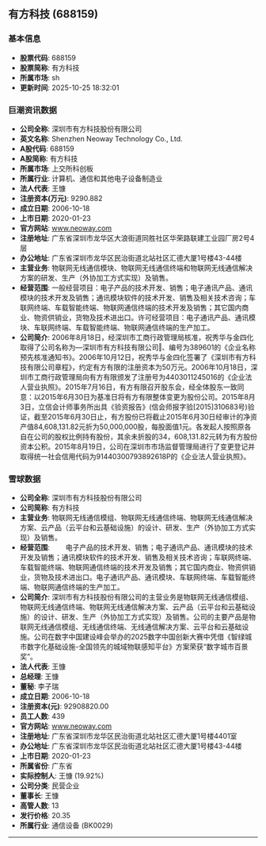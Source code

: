 ## 有方科技 (688159)

### 基本信息

- **股票代码**: 688159
- **股票简称**: 有方科技
- **所属市场**: sh
- **更新时间**: 2025-10-25 18:32:01

### 巨潮资讯数据

- **公司全称**: 深圳市有方科技股份有限公司
- **英文名称**: Shenzhen Neoway Technology Co., Ltd.
- **A股代码**: 688159
- **A股简称**: 有方科技
- **所属市场**: 上交所科创板
- **所属行业**: 计算机、通信和其他电子设备制造业
- **法人代表**: 王慷
- **注册资本(万元)**: 9290.882
- **成立日期**: 2006-10-18
- **上市日期**: 2020-01-23
- **官方网站**: www.neoway.com
- **注册地址**: 广东省深圳市龙华区大浪街道同胜社区华荣路联建工业园厂房2号4层
- **办公地址**: 广东省深圳市龙华区民治街道北站社区汇德大厦1号楼43-44楼
- **主营业务**: 物联网无线通信模块、物联网无线通信终端和物联网无线通信解决方案的研发、生产（外协加工方式实现）及销售。
- **经营范围**: 一般经营项目：电子产品的技术开发、销售；电子通讯产品、通讯模块的技术开发及销售；通讯模块软件的技术开发、销售及相关技术咨询；车联网终端、车载智能终端、物联网通信终端的技术开发及销售；其它国内商业、物资供销业，货物及技术进出口。许可经营项目：电子通讯产品、通讯模块、车联网终端、车载智能终端、物联网通信终端的生产加工。
- **公司简介**: 2006年8月18日，经深圳市工商行政管理局核准，祝秀华与金四化取得了公司名称为―深圳市有方科技有限公司‖、编号为389601的《企业名称预先核准通知书》。2006年10月12日，祝秀华与金四化签署了《深圳市有方科技有限公司章程》，约定有方有限的注册资本为50万元。2006年10月18日，深圳市工商行政管理局向有方有限颁发了注册号为4403011245016的《企业法人营业执照》。2015年7月16日，有方有限召开股东会，经全体股东一致同意：以2015年6月30日为基准日将有方有限整体变更为股份公司。2015年8月3日，立信会计师事务所出具《验资报告》(信会师报字验[2015]310683号)验证，截至2015年6月30日止，有方股份已将截止2015年6月30日经审计的净资产值84,608,131.82元折为50,000,000股，每股面值1元。各发起人按照原各自在公司的股权比例持有股份，其余未折股的34，608,131.82元转为有方股份资本公积。2015年8月19日，公司在深圳市市场监督管理局进行了变更登记并取得统一社会信用代码为91440300793892618P的《企业法人营业执照》。

### 雪球数据

- **公司全称**: 深圳市有方科技股份有限公司
- **公司简称**: 有方科技
- **主营业务**: 物联网无线通信模组、物联网无线通信终端、物联网无线通信解决方案、云产品（云平台和云基础设施）的设计、研发、生产（外协加工方式实现）及销售。
- **经营范围**: 　　电子产品的技术开发、销售；电子通讯产品、通讯模块的技术开发及销售；通讯模块软件的技术开发、销售及相关技术咨询；车联网终端、车载智能终端、物联网通信终端的技术开发及销售；其它国内商业、物资供销业，货物及技术进出口。电子通讯产品、通讯模块、车联网终端、车载智能终端、物联网通信终端的生产加工。
- **公司简介**: 深圳市有方科技股份有限公司的主营业务是物联网无线通信模组、物联网无线通信终端、物联网无线通信解决方案、云产品（云平台和云基础设施）的设计、研发、生产（外协加工方式实现）及销售。公司的主要产品是物联网无线通信模组、无线通信终端、无线通信解决方案、云平台和云基础设施。公司在数字中国建设峰会举办的2025数字中国创新大赛中凭借《智绿城市数字化基础设施-全国领先的城域物联感知平台》方案荣获“数字城市百景奖”。
- **法人代表**: 王慷
- **总经理**: 王慷
- **董秘**: 李子瑞
- **成立日期**: 2006-10-18
- **注册资本(元)**: 92908820.00
- **员工人数**: 439
- **官方网站**: www.neoway.com
- **注册地址**: 广东省深圳市龙华区民治街道北站社区汇德大厦1号楼4401室
- **办公地址**: 广东省深圳市龙华区民治街道北站社区汇德大厦1号楼43-44楼
- **上市日期**: 2020-01-23
- **所属省份**: 广东省
- **实际控制人**: 王慷 (19.92%)
- **公司分类**: 民营企业
- **董事长**: 王慷
- **高管人数**: 13
- **发行价格**: 20.35
- **所属行业**: 通信设备 (BK0029)

---
